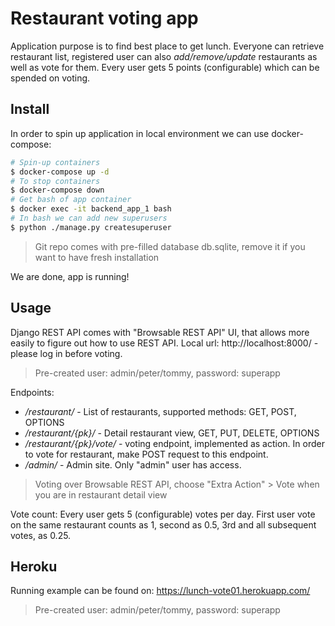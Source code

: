 # Restaurant voting app

Application purpose is to find best place to get lunch. Everyone can retrieve restaurant list, registered user can also
*add/remove/update* restaurants as well as vote for them. Every user gets 5 points (configurable) which can be spended
on voting.

## Install

In order to spin up application in local environment we can use docker-compose:

```bash
# Spin-up containers
$ docker-compose up -d
# To stop containers
$ docker-compose down
# Get bash of app container
$ docker exec -it backend_app_1 bash
# In bash we can add new superusers
$ python ./manage.py createsuperuser
```

> Git repo comes with pre-filled database db.sqlite, remove it if you want to have fresh installation

We are done, app is running!

## Usage

Django REST API comes with "Browsable REST API" UI, that allows more easily to figure out how to use REST API. Local
url: http://localhost:8000/ - please log in before voting.

> Pre-created user: admin/peter/tommy, password: superapp

Endpoints:

- */restaurant/* - List of restaurants, supported methods: GET, POST, OPTIONS
- */restaurant/{pk}/* - Detail restaurant view, GET, PUT, DELETE, OPTIONS
- */restaurant/{pk}/vote/* - voting endpoint, implemented as action. In order to vote for restaurant, make POST request
  to this endpoint.
- */admin/* - Admin site. Only "admin" user has access.

> Voting over Browsable REST API, choose "Extra Action" > Vote when you are in restaurant detail view

Vote count: Every user gets 5 (configurable) votes per day. First user vote on the same restaurant counts as 1, second
as 0.5, 3rd and all subsequent votes, as 0.25.

## Heroku

Running example can be found on: https://lunch-vote01.herokuapp.com/
> Pre-created user: admin/peter/tommy, password: superapp

